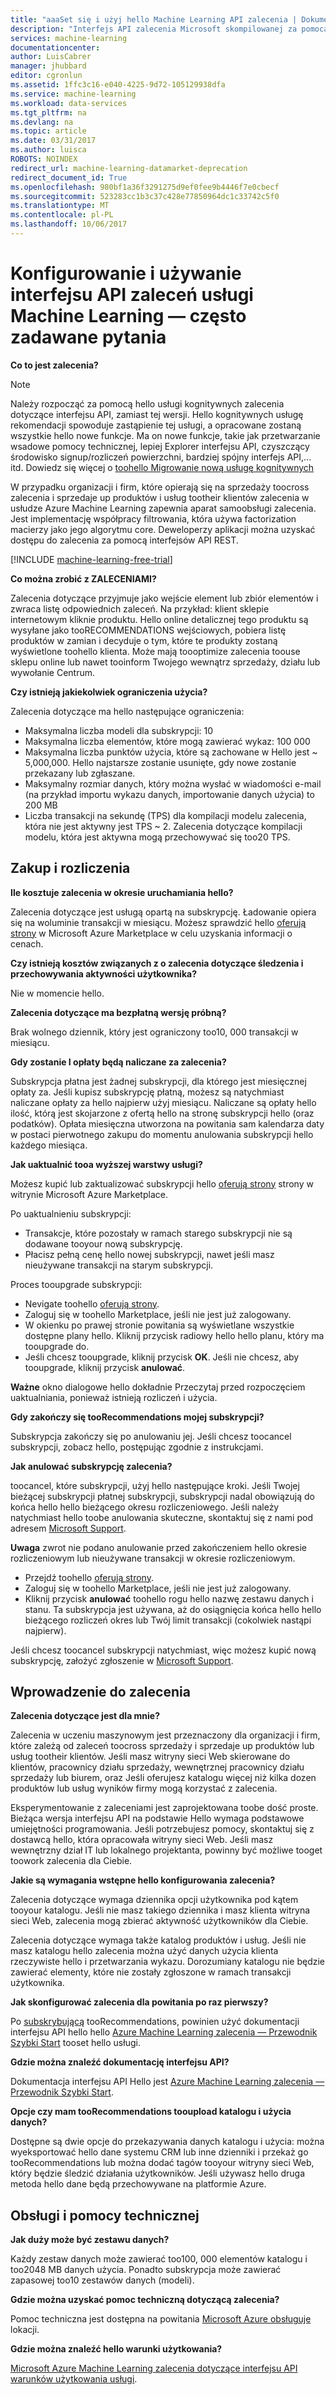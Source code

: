 ```yaml
---
title: "aaaSet się i użyj hello Machine Learning API zalecenia | Dokumentacja firmy Microsoft"
description: "Interfejs API zalecenia Microsoft skompilowanej za pomocą usługi Azure Machine Learning — często zadawane pytania"
services: machine-learning
documentationcenter: 
author: LuisCabrer
manager: jhubbard
editor: cgronlun
ms.assetid: 1ffc3c16-e040-4225-9d72-105129938dfa
ms.service: machine-learning
ms.workload: data-services
ms.tgt_pltfrm: na
ms.devlang: na
ms.topic: article
ms.date: 03/31/2017
ms.author: luisca
ROBOTS: NOINDEX
redirect_url: machine-learning-datamarket-deprecation
redirect_document_id: True
ms.openlocfilehash: 980bf1a36f3291275d9ef0fee9b4446f7e0cbecf
ms.sourcegitcommit: 523283cc1b3c37c428e77850964dc1c33742c5f0
ms.translationtype: MT
ms.contentlocale: pl-PL
ms.lasthandoff: 10/06/2017
---
```

# <a name="setting-up-and-using-machine-learning-recommendations-api-faq"></a>Konfigurowanie i używanie interfejsu API zaleceń usługi Machine Learning — często zadawane pytania
**Co to jest zalecenia?**

> [!NOTE]
> Należy rozpocząć za pomocą hello usługi kognitywnych zalecenia dotyczące interfejsu API, zamiast tej wersji. Hello kognitywnych usługę rekomendacji spowoduje zastąpienie tej usługi, a opracowane zostaną wszystkie hello nowe funkcje. Ma on nowe funkcje, takie jak przetwarzanie wsadowe pomocy technicznej, lepiej Explorer interfejsu API, czyszczący środowisko signup/rozliczeń powierzchni, bardziej spójny interfejs API,... itd.
> Dowiedz się więcej o [toohello Migrowanie nową usługę kognitywnych](http://aka.ms/recomigrate)
> 
> 

W przypadku organizacji i firm, które opierają się na sprzedaży toocross zalecenia i sprzedaje up produktów i usług tootheir klientów zalecenia w usłudze Azure Machine Learning zapewnia aparat samoobsługi zalecenia. Jest implementację współpracy filtrowania, która używa factorization macierzy jako jego algorytmu core. Deweloperzy aplikacji można uzyskać dostępu do zalecenia za pomocą interfejsów API REST. 

[!INCLUDE [machine-learning-free-trial](../../includes/machine-learning-free-trial.md)]

**Co można zrobić z ZALECENIAMI?**

Zalecenia dotyczące przyjmuje jako wejście element lub zbiór elementów i zwraca listę odpowiednich zaleceń. Na przykład: klient sklepie internetowym kliknie produktu. Hello online detalicznej tego produktu są wysyłane jako tooRECOMMENDATIONS wejściowych, pobiera listę produktów w zamian i decyduje o tym, które te produkty zostaną wyświetlone toohello klienta. Może mają toooptimize zalecenia toouse sklepu online lub nawet tooinform Twojego wewnątrz sprzedaży, działu lub wywołanie Centrum.

**Czy istnieją jakiekolwiek ograniczenia użycia?**

Zalecenia dotyczące ma hello następujące ograniczenia:

* Maksymalna liczba modeli dla subskrypcji: 10
* Maksymalna liczba elementów, które mogą zawierać wykaz: 100 000
* Maksymalna liczba punktów użycia, które są zachowane w Hello jest ~ 5,000,000. Hello najstarsze zostanie usunięte, gdy nowe zostanie przekazany lub zgłaszane.
* Maksymalny rozmiar danych, który można wysłać w wiadomości e-mail (na przykład importu wykazu danych, importowanie danych użycia) to 200 MB
* Liczba transakcji na sekundę (TPS) dla kompilacji modelu zalecenia, która nie jest aktywny jest TPS ~ 2. Zalecenia dotyczące kompilacji modelu, która jest aktywna mogą przechowywać się too20 TPS.

## <a name="purchase-and-billing"></a>Zakup i rozliczenia
**Ile kosztuje zalecenia w okresie uruchamiania hello?**

Zalecenia dotyczące jest usługą opartą na subskrypcję. Ładowanie opiera się na woluminie transakcji w miesiącu. Możesz sprawdzić hello [oferują strony](https://datamarket.azure.com/dataset/amla/recommendations) w Microsoft Azure Marketplace w celu uzyskania informacji o cenach.

**Czy istnieją kosztów związanych z o zalecenia dotyczące śledzenia i przechowywania aktywności użytkownika?**

Nie w momencie hello.

**Zalecenia dotyczące ma bezpłatną wersję próbną?**

Brak wolnego dziennik, który jest ograniczony too10, 000 transakcji w miesiącu.

**Gdy zostanie I opłaty będą naliczane za zalecenia?**

Subskrypcja płatna jest żadnej subskrypcji, dla którego jest miesięcznej opłaty za. Jeśli kupisz subskrypcję płatną, możesz są natychmiast naliczane opłaty za hello najpierw użyj miesiącu. Naliczane są opłaty hello ilość, którą jest skojarzone z ofertą hello na stronę subskrypcji hello (oraz podatków). Opłata miesięczna utworzona na powitania sam kalendarza daty w postaci pierwotnego zakupu do momentu anulowania subskrypcji hello każdego miesiąca. 

**Jak uaktualnić tooa wyższej warstwy usługi?**

Możesz kupić lub zaktualizować subskrypcji hello [oferują strony](https://datamarket.azure.com/dataset/amla/recommendations) strony w witrynie Microsoft Azure Marketplace.

Po uaktualnieniu subskrypcji:

* Transakcje, które pozostały w ramach starego subskrypcji nie są dodawane tooyour nową subskrypcję. 
* Płacisz pełną cenę hello nowej subskrypcji, nawet jeśli masz nieużywane transakcji na starym subskrypcji.

Proces tooupgrade subskrypcji:

* Nevigate toohello [oferują strony](https://datamarket.azure.com/dataset/amla/recommendations).
* Zaloguj się w toohello Marketplace, jeśli nie jest już zalogowany.
* W okienku po prawej stronie powitania są wyświetlane wszystkie dostępne plany hello. Kliknij przycisk radiowy hello hello planu, który ma tooupgrade do.
* Jeśli chcesz tooupgrade, kliknij przycisk **OK**. Jeśli nie chcesz, aby tooupgrade, kliknij przycisk **anulować**.

**Ważne** okno dialogowe hello dokładnie Przeczytaj przed rozpoczęciem uaktualniania, ponieważ istnieją rozliczeń i użycia.

**Gdy zakończy się tooRecommendations mojej subskrypcji?**

Subskrypcja zakończy się po anulowaniu jej. Jeśli chcesz toocancel subskrypcji, zobacz hello, postępując zgodnie z instrukcjami.

**Jak anulować subskrypcję zalecenia?**

toocancel, które subskrypcji, użyj hello następujące kroki. Jeśli Twojej bieżącej subskrypcji płatnej subskrypcji, subskrypcji nadal obowiązują do końca hello hello bieżącego okresu rozliczeniowego. Jeśli należy natychmiast hello toobe anulowania skuteczne, skontaktuj się z nami pod adresem [Microsoft Support](https://support.microsoft.com/oas/default.aspx?gprid=17024&st=1&wfxredirect=1&sd=gn).

**Uwaga** zwrot nie podano anulowanie przed zakończeniem hello okresie rozliczeniowym lub nieużywane transakcji w okresie rozliczeniowym.

* Przejdź toohello [oferują strony](https://datamarket.azure.com/dataset/amla/recommendations).
* Zaloguj się w toohello Marketplace, jeśli nie jest już zalogowany.
* Kliknij przycisk **anulować** toohello rogu hello nazwę zestawu danych i stanu. Ta subskrypcja jest używana, aż do osiągnięcia końca hello hello bieżącego rozliczeń okres lub Twój limit transakcji (cokolwiek nastąpi najpierw).

Jeśli chcesz toocancel subskrypcji natychmiast, więc możesz kupić nową subskrypcję, założyć zgłoszenie w [Microsoft Support](https://support.microsoft.com/oas/default.aspx?gprid=17024&st=1&wfxredirect=1&sd=gn).

## <a name="getting-started-with-recommendations"></a>Wprowadzenie do zalecenia
**Zalecenia dotyczące jest dla mnie?** 

Zalecenia w uczeniu maszynowym jest przeznaczony dla organizacji i firm, które zależą od zaleceń toocross sprzedaży i sprzedaje up produktów lub usług tootheir klientów. Jeśli masz witryny sieci Web skierowane do klientów, pracownicy działu sprzedaży, wewnętrznej pracownicy działu sprzedaży lub biurem, oraz Jeśli oferujesz katalogu więcej niż kilka dozen produktów lub usług wyników firmy mogą korzystać z zalecenia. 

Eksperymentowanie z zaleceniami jest zaprojektowana toobe dość proste. Bieżąca wersja interfejsu API na podstawie Hello wymaga podstawowe umiejętności programowania. Jeśli potrzebujesz pomocy, skontaktuj się z dostawcą hello, która opracowała witryny sieci Web. Jeśli masz wewnętrzny dział IT lub lokalnego projektanta, powinny być możliwe tooget toowork zalecenia dla Ciebie. 

**Jakie są wymagania wstępne hello konfigurowania zalecenia?**

Zalecenia dotyczące wymaga dziennika opcji użytkownika pod kątem tooyour katalogu. Jeśli nie masz takiego dziennika i masz klienta witryna sieci Web, zalecenia mogą zbierać aktywność użytkowników dla Ciebie. 

Zalecenia dotyczące wymaga także katalog produktów i usług. Jeśli nie masz katalogu hello zalecenia można użyć danych użycia klienta rzeczywiste hello i przetwarzania wykazu. Dorozumiany katalogu nie będzie zawierać elementy, które nie zostały zgłoszone w ramach transakcji użytkownika.

**Jak skonfigurować zalecenia dla powitania po raz pierwszy?**

Po [subskrybującą](https://datamarket.azure.com/dataset/amla/recommendations) tooRecommendations, powinien użyć dokumentacji interfejsu API hello hello [Azure Machine Learning zalecenia — Przewodnik Szybki Start](machine-learning-recommendation-api-quick-start-guide.md) tooset hello usługi.

**Gdzie można znaleźć dokumentację interfejsu API?** 

Dokumentacja interfejsu API Hello jest [Azure Machine Learning zalecenia — Przewodnik Szybki Start](machine-learning-recommendation-api-quick-start-guide.md).

**Opcje czy mam tooRecommendations tooupload katalogu i użycia danych?**

Dostępne są dwie opcje do przekazywania danych katalogu i użycia: można wyeksportować hello dane systemu CRM lub inne dzienniki i przekaż go tooRecommendations lub można dodać tagów tooyour witryny sieci Web, który będzie śledzić działania użytkowników. Jeśli używasz hello druga metoda hello dane będą przechowywane na platformie Azure.

## <a name="maintenance-and-support"></a>Obsługi i pomocy technicznej
**Jak duży może być zestawu danych?**

Każdy zestaw danych może zawierać too100, 000 elementów katalogu i too2048 MB danych użycia.
Ponadto subskrypcja może zawierać zapasowej too10 zestawów danych (modeli).

**Gdzie można uzyskać pomoc techniczną dotyczącą zalecenia?**

Pomoc techniczna jest dostępna na powitania [Microsoft Azure obsługuje](https://social.msdn.microsoft.com/forums/azure/home?forum=MachineLearning) lokacji.

**Gdzie można znaleźć hello warunki użytkowania?**

[Microsoft Azure Machine Learning zalecenia dotyczące interfejsu API warunków użytkowania usługi](https://datamarket.azure.com/dataset/amla/recommendations#terms).

